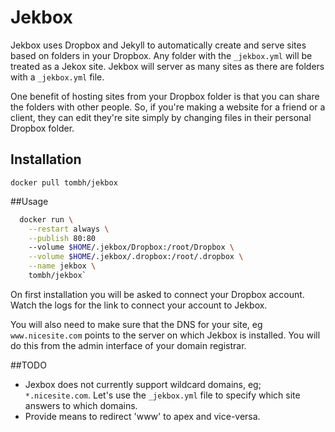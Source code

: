 # Jekbox

Jekbox uses Dropbox and Jekyll to automatically create and serve sites based on folders in your
Dropbox. Any folder with the `_jekbox.yml` will be treated as a Jekox site. Jekbox will server as many sites as there
are folders with a `_jekbox.yml` file.

One benefit of hosting sites from your Dropbox folder is that you can share the folders with other
people. So, if you're making a website for a friend or a client, they can edit they're site simply
by changing files in their personal Dropbox folder.

## Installation
`docker pull tombh/jekbox`

##Usage
```bash
  docker run \
    --restart always \
    --publish 80:80
    --volume $HOME/.jekbox/Dropbox:/root/Dropbox \
    --volume $HOME/.jekbox/.dropbox:/root/.dropbox \
    --name jekbox \
    tombh/jekbox`
```

On first installation you will be asked to connect your Dropbox account. Watch the logs for the
link to connect your account to Jekbox.

You will also need to make sure that the DNS for your site, eg `www.nicesite.com` points to the
server on which Jekbox is installed. You will do this from the admin interface of your domain registrar.

##TODO
  * Jexbox does not currently support wildcard domains, eg; `*.nicesite.com`. Let\'s use the `_jekbox.yml` file to specify
    which site answers to which domains.
  * Provide means to redirect 'www' to apex and vice-versa.
